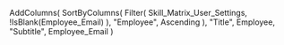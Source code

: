 AddColumns(
    SortByColumns(
        Filter(
            Skill_Matrix_User_Settings,
            !IsBlank(Employee_Email)
        ),
        "Employee",
        Ascending
    ),
    "Title", Employee,
    "Subtitle", Employee_Email
)
